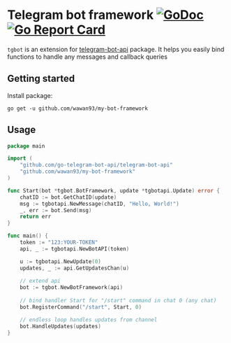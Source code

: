 # Telegram bot framework [![GoDoc](https://godoc.org/github.com/wawan93/my-bot-framework?status.svg)](https://godoc.org/github.com/wawan93/my-bot-framework) [![Go Report Card](https://goreportcard.com/badge/github.com/wawan93/my-bot-framework)](https://goreportcard.com/report/github.com/wawan93/my-bot-framework)
`tgbot` is an extension for [telegram-bot-api](https://github.com/go-telegram-bot-api/telegram-bot-api) package.
It helps you easily bind functions to handle any messages and callback queries

## Getting started
Install package:
```
go get -u github.com/wawan93/my-bot-framework
```

## Usage 
```go
package main

import (
	"github.com/go-telegram-bot-api/telegram-bot-api"
	"github.com/wawan93/my-bot-framework"
)

func Start(bot *tgbot.BotFramework, update *tgbotapi.Update) error {
	chatID := bot.GetChatID(update)
	msg := tgbotapi.NewMessage(chatID, "Hello, World!")
	_, err := bot.Send(msg)
	return err
}

func main() {
	token := "123:YOUR-TOKEN"
	api, _ := tgbotapi.NewBotAPI(token)

	u := tgbotapi.NewUpdate(0)
	updates, _ := api.GetUpdatesChan(u)
  
	// extend api
	bot := tgbot.NewBotFramework(api)
  
	// bind handler Start for "/start" command in chat 0 (any chat)
	bot.RegisterCommand("/start", Start, 0)

	// endless loop handles updates from channel
	bot.HandleUpdates(updates)
}

```
